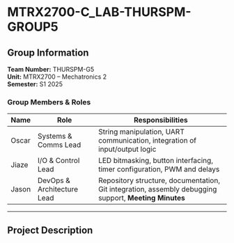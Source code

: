 # MTRX2700-C_LAB-THURSPM-GROUP5

## Group Information

**Team Number:** THURSPM-G5  
**Unit:** MTRX2700 – Mechatronics 2  
**Semester:** S1 2025  

### Group Members & Roles

| Name           | Role                         | Responsibilities                                                                                         |
|----------------|------------------------------|----------------------------------------------------------------------------------------------------------|
| Oscar          | Systems & Comms Lead         | String manipulation, UART communication, integration of input/output logic                               |
| Jiaze          | I/O & Control Lead           | LED bitmasking, button interfacing, timer configuration, PWM and delays                                  |
| Jason          | DevOps & Architecture Lead   | Repository structure, documentation, Git integration, assembly debugging support, **Meeting Minutes**    |

---

## Project Description
